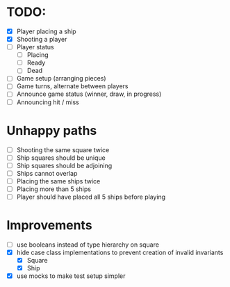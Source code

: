 # TODO:

- [X] Player placing a ship
- [X] Shooting a player
- [ ] Player status
    - [ ] Placing
    - [ ] Ready
    - [ ] Dead
- [ ] Game setup (arranging pieces)
- [ ] Game turns, alternate between players
- [ ] Announce game status (winner, draw, in progress)
- [ ] Announcing hit / miss

# Unhappy paths

- [ ] Shooting the same square twice
- [ ] Ship squares should be unique
- [ ] Ship squares should be adjoining
- [ ] Ships cannot overlap
- [ ] Placing the same ships twice
- [ ] Placing more than 5 ships
- [ ] Player should have placed all 5 ships before playing

# Improvements

- [ ] use booleans instead of type hierarchy on square
- [X] hide case class implementations to prevent creation of invalid invariants
    - [X] Square
    - [X] Ship
- [X] use mocks to make test setup simpler
